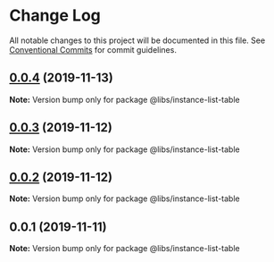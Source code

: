 # Change Log

All notable changes to this project will be documented in this file.
See [Conventional Commits](https://conventionalcommits.org) for commit guidelines.

## [0.0.4](https://git.easyops.local/anyclouds/next-libs/compare/@libs/instance-list-table@0.0.3...@libs/instance-list-table@0.0.4) (2019-11-13)

**Note:** Version bump only for package @libs/instance-list-table

## [0.0.3](https://git.easyops.local/anyclouds/next-libs/compare/@libs/instance-list-table@0.0.2...@libs/instance-list-table@0.0.3) (2019-11-12)

**Note:** Version bump only for package @libs/instance-list-table

## [0.0.2](https://git.easyops.local/anyclouds/next-libs/compare/@libs/instance-list-table@0.0.1...@libs/instance-list-table@0.0.2) (2019-11-12)

**Note:** Version bump only for package @libs/instance-list-table

## 0.0.1 (2019-11-11)

**Note:** Version bump only for package @libs/instance-list-table
